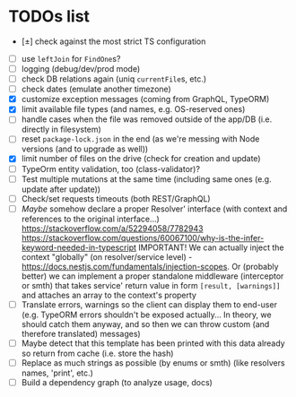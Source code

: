 # TODOs list

 - [±] check against the most strict TS configuration
 - [ ] use `leftJoin` for `FindOne`s?
 - [ ] logging (debug/dev/prod mode)
 - [ ] check DB relations again (uniq `currentFile`s, etc.)
 - [ ] check dates (emulate another timezone)
 - [x] customize exception messages (coming from GraphQL, TypeORM)
 - [x] limit available file types (and names, e.g. OS-reserved ones)
 - [ ] handle cases when the file was removed outside of the app/DB (i.e. directly in filesystem)
 - [ ] reset `package-lock.json` in the end (as we're messing with Node versions (and to upgrade as well))
 - [x] limit number of files on the drive (check for creation and update)
 - [ ] TypeOrm entity validation, too (class-validator)?
 - [ ] Test multiple mutations at the same time (including same ones (e.g. update after update))
 - [ ] Check/set requests timeouts (both REST/GraphQL)
 - [ ] *Maybe* somehow declare a proper Resolver' interface (with context and references to the original interface...)
       https://stackoverflow.com/a/52294058/7782943
       https://stackoverflow.com/questions/60067100/why-is-the-infer-keyword-needed-in-typescript
       IMPORTANT! We can actually inject the context "globally" (on resolver/service level) - https://docs.nestjs.com/fundamentals/injection-scopes. Or (probably better) we can implement a proper standalone middleware (interceptor or smth) that takes service' return value in form `[result, [warnings]]` and attaches an array to the context's property
 - [ ] Translate errors, warnings so the client can display them to end-user (e.g. TypeORM errors shouldn't be exposed actually... In theory, we should catch them anyway, and so then we can throw custom (and therefore translated) messages)
 - [ ] Maybe detect that this template has been printed with this data already so return from cache (i.e. store the hash)
 - [ ] Replace as much strings as possible (by enums or smth) (like resolvers names, 'print', etc.)
 - [ ] Build a dependency graph (to analyze usage, docs)
